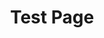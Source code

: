 ---
layout: default
title: Test Page
description: This is a test page for the fix-mistakes-solution layout.
difficulty:
  beginner: true
  intermediate: false
  advanced: false
topic: Test Topic
buggy_code: |
  print("Hello, World!")
mistakes:
  - "This is a test mistake."
corrected_code: |
  print("Hello, Fixed World!")
related_challenges:
  - name: Test Challenge
    url: /test-challenge
---